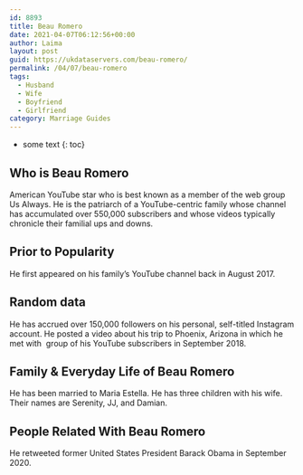 ```yaml
---
id: 8893
title: Beau Romero
date: 2021-04-07T06:12:56+00:00
author: Laima
layout: post
guid: https://ukdataservers.com/beau-romero/
permalink: /04/07/beau-romero
tags:
  - Husband
  - Wife
  - Boyfriend
  - Girlfriend
category: Marriage Guides
---
```


* some text
{: toc}


## Who is Beau Romero
                  
                  
                  
American YouTube star who is best known as a member of the web group Us Always. He is the patriarch of a YouTube-centric family whose channel has accumulated over 550,000 subscribers and whose videos typically chronicle their familial ups and downs. 
                  
              
            
              
            
                
                
                
## Prior to Popularity
                  
                  
                  
He first appeared on his family&#8217;s YouTube channel back in August 2017. 
                  
              
            
              
            
                
                
                
## Random data
                  
                  
                  
He has accrued over 150,000 followers on his personal, self-titled Instagram account. He posted a video about his trip to Phoenix, Arizona in which he met with  group of his YouTube subscribers in September 2018. 
                  
              
            
              
            
                
                
                
## Family & Everyday Life of Beau Romero
                  
                  
                  
He has been married to Maria Estella. He has three children with his wife. Their names are Serenity, JJ, and Damian. 
                  
              
            
              
            
                
                
                
## People Related With Beau Romero
                  
                  
                  
He retweeted former United States President Barack Obama in September 2020.
                  
              
            
              
            
                
              
            
              
              
            
            
              
            
          
          
          
